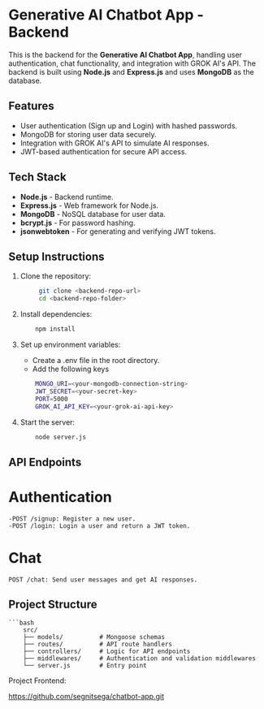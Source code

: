 # Generative AI Chatbot App - Backend

This is the backend for the **Generative AI Chatbot App**, handling user authentication, chat functionality, and integration with GROK AI's API. The backend is built using **Node.js** and **Express.js** and uses **MongoDB** as the database.

## Features

- User authentication (Sign up and Login) with hashed passwords.
- MongoDB for storing user data securely.
- Integration with GROK AI's API to simulate AI responses.
- JWT-based authentication for secure API access.

## Tech Stack

- **Node.js** - Backend runtime.
- **Express.js** - Web framework for Node.js.
- **MongoDB** - NoSQL database for user data.
- **bcrypt.js** - For password hashing.
- **jsonwebtoken** - For generating and verifying JWT tokens.

## Setup Instructions

1. Clone the repository:
   ```bash
        git clone <backend-repo-url>
        cd <backend-repo-folder>
2. Install dependencies:

    ```bash
        npm install
3. Set up environment variables:
    - Create a .env file in the root directory.
    - Add the following keys
    ```bash
        MONGO_URI=<your-mongodb-connection-string>
        JWT_SECRET=<your-secret-key>
        PORT=5000
        GROK_AI_API_KEY=<your-grok-ai-api-key>
4. Start the server:
    ```bash
        node server.js

## API Endpoints
 # Authentication
    -POST /signup: Register a new user.
    -POST /login: Login a user and return a JWT token.
 # Chat
    POST /chat: Send user messages and get AI responses.

## Project Structure
    ```bash
        src/
        ├── models/          # Mongoose schemas
        ├── routes/          # API route handlers
        ├── controllers/     # Logic for API endpoints
        ├── middlewares/     # Authentication and validation middlewares
        └── server.js        # Entry point

Project Frontend:

https://github.com/segnitsega/chatbot-app.git
